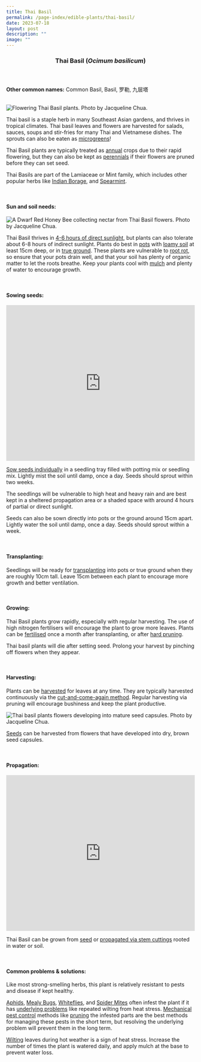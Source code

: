 ```yaml
---
title: Thai Basil
permalink: /page-index/edible-plants/thai-basil/
date: 2023-07-18
layout: post
description: ""
image: ""
---
```

<header>
	<h3>Thai Basil (<em>Ocimum basilicum</em>)</h3>
</header>
	
<section>
	<p><strong>Other common names:</strong> Common Basil, Basil, 罗勒, 九层塔</p>
	<br>
</section>

<section>
	<img title="Flowering Thai Basil plants. Photo by Jacqueline Chua." src="/images/Plants/ThaiBasil_JacChua%20(1).jpg">
	<p>Thai basil is a staple herb in many Southeast Asian gardens, and thrives in tropical climates. Thai basil leaves and flowers are harvested for salads, sauces, soups and stir-fries for many Thai and Vietnamese dishes. The sprouts can also be eaten as <a href="/page-index/horticulture-techniques/microgreens">microgreens</a>!</p>
	<p>Thai Basil plants are typically treated as <a href="/learn-more-about-gardening/glossary/#a">annual</a> crops due to their rapid flowering, but they can also be kept as <a href="/learn-more-about-gardening/glossary/#p">perennials</a> if their flowers are pruned before they can set seed.</p>
	<p>Thai Basils are part of the Lamiaceae or Mint family, which includes other popular herbs like <a href="/page-index/edible-plants/indian-borage/">Indian Borage</a>, and <a href="/page-index/edible-plants/spearmint/">Spearmint</a>.</p>
	<br>
</section>

<section>
	<h4>Sun and soil needs:</h4>
	<img title="A Dwarf Red Honey Bee collecting nectar from Thai Basil flowers. Photo by Jacqueline Chua." src="/images/Plants/ThaiBasil_JacChua%20(3).jpg">
	<p>Thai Basil thrives in <a href="/page-index/horticulture-techniques/gauging-light/">4-6 hours of direct sunlight</a>, but plants can also tolerate about 6-8 hours of indirect sunlight. Plants do best in <a href="/page-index/horticulture-techniques/planting-in-containers/">pots</a> with <a href="/page-index/horticulture-techniques/soil/">loamy soil</a> at least 15cm deep, or in <a href="/page-index/horticulture-techniques/true-ground/">true ground</a>. These plants are vulnerable to <a href="/page-index/plant-problems/root-rot/">root rot</a>, so ensure that your pots drain well, and that your soil has plenty of organic matter to let the roots breathe. Keep your plants cool with <a href="/page-index/horticulture-techniques/mulching/">mulch</a> and plenty of water to encourage growth.</p>
	<br>
</section>

<section>
  <h4>Sowing seeds:</h4>
		<iframe width="100%" height="415" src="https://www.youtube.com/embed/x7J87wY7U6s" title="YouTube video player" frameborder="0" allow="accelerometer; autoplay; clipboard-write; encrypted-media; gyroscope; picture-in-picture; web-share" allowfullscreen=""></iframe><br>
	<p><a href="/page-index/horticulture-techniques/propagating-by-seed/">Sow seeds individually</a> in a seedling tray filled with potting mix or seedling mix. Lightly mist the soil until damp, once a day. Seeds should sprout within two weeks.</p>
	<p>The seedlings will be vulnerable to high heat and heavy rain and are best kept in a sheltered propagation area or a shaded space with around 4 hours of partial or direct sunlight. </p>
	<p>Seeds can also be sown directly into pots or the ground around 15cm apart. Lightly water the soil until damp, once a day. Seeds should sprout within a week.</p>
	<br>
</section>

<section>
	<h4>Transplanting:</h4>
	<p>Seedlings will be ready for <a href="/page-index/horticulture-techniques/transplanting/">transplanting</a> into pots or true ground when they are roughly 10cm tall. Leave 15cm between each plant to encourage more growth and better ventilation.</p>
	<br>
</section>
	
<section>
	<h4>Growing:</h4>
	<p>Thai Basil plants grow rapidly, especially with regular harvesting. The use of high nitrogen fertilisers will encourage the plant to grow more leaves. Plants can be <a href="/page-index/horticulture-techniques/fertilising/">fertilised</a> once a month after transplanting, or after <a href="/page-index/horticulture-techniques/pruning/">hard pruning</a>.</p>
	<p>Thai basil plants will die after setting seed. Prolong your harvest by pinching off flowers when they appear.
</p>
	<br>
</section>

<section>
	<h4>Harvesting:</h4>
	<p>Plants can be <a href="/page-index/horticulture-techniques/harvesting-hygiene">harvested</a> for leaves at any time. They are typically harvested continuously via the <a href="/page-index/horticulture-techniques/cut-and-come-again/">cut-and-come-again method</a>. Regular harvesting via pruning will encourage bushiness and keep the plant productive.</p>
	<img title="Thai basil plants flowers developing into mature seed capsules. Photo by Jacqueline Chua." src="/images/Plants/ThaiBasil_JacChua%20(2).jpg">
	<p><a href="/page-index/horticulture-techniques/propagating-by-seed/">Seeds</a> can be harvested from flowers that have developed into dry, brown seed capsules.</p>
	<br>
</section>

<section>
	<h4>Propagation:</h4>
	<iframe allowfullscreen="" allow="accelerometer; autoplay; clipboard-write; encrypted-media; gyroscope; picture-in-picture; web-share" frameborder="0" title="YouTube video player" src="https://www.youtube.com/embed/wv-LZCwUArE" height="415" width="100%"></iframe><br>
	<p>Thai Basil can be grown from <a href="/page-index/horticulture-techniques/propagating-by-seed/">seed</a> or <a href="/page-index/horticulture-techniques/propagating-by-cuttings/">propagated via stem cuttings</a> rooted in water or soil.</p>
	<br>
</section>

<section>
	<h4>Common problems &amp; solutions:</h4>
	<p>Like most strong-smelling herbs, this plant is relatively resistant to pests and disease if kept healthy.</p>
		<p><a href="/page-index/pests/aphids/">Aphids</a>, <a href="/page-index/pests/mealy-bugs/">Mealy Bugs</a>, <a href="/page-index/pests/whiteflies/">Whiteflies</a>, and <a href="/page-index/pests/spider-mites/">Spider Mites</a> often infest the plant if it has <a href="/learn-more-about-gardening/plant-problems/">underlying problems</a> like repeated wilting from heat stress. <a href="/page-index/horticulture-techniques/pest-control/">Mechanical pest control</a> methods like <a href="/page-index/horticulture-techniques/pruning/">pruning</a> the infested parts are the best methods for managing these pests in the short term, but resolving the underlying problem will prevent them in the long term.</p>
	<p><a href="/page-index/plant-problems/wilting/">Wilting</a> leaves during hot weather is a sign of heat stress. Increase the number of times the plant is watered daily, and apply mulch at the base to prevent water loss.</p>
	<br>
</section>